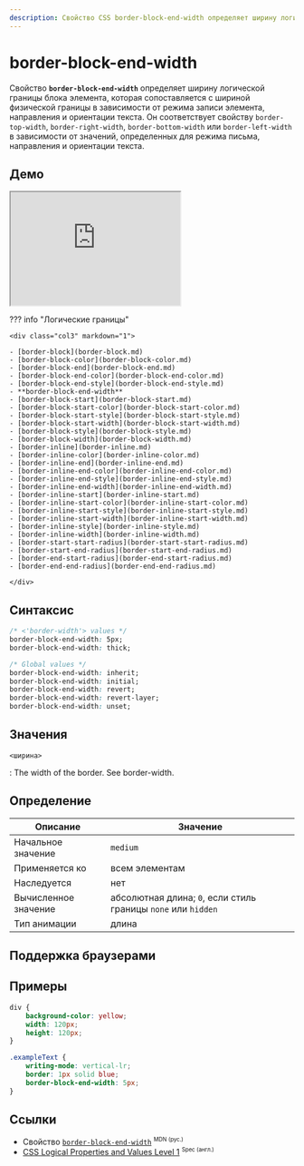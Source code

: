 ```yaml
---
description: Свойство CSS border-block-end-width определяет ширину логической границы блока элемента, которая сопоставляется с шириной физической границы в зависимости от режима записи элемента, направления и ориентации текста.
---
```


# border-block-end-width

Свойство **`border-block-end-width`** определяет ширину логической границы блока элемента, которая сопоставляется с шириной физической границы в зависимости от режима записи элемента, направления и ориентации текста. Он соответствует свойству `border-top-width`, `border-right-width`, `border-bottom-width` или `border-left-width` в зависимости от значений, определенных для режима письма, направления и ориентации текста.

## Демо

<iframe class="interactive is-default-height" height="200" src="https://interactive-examples.mdn.mozilla.net/pages/css/border-block-end-width.html" title="MDN Web Docs Interactive Example" loading="lazy" data-readystate="complete"></iframe>

??? info "Логические границы"

    <div class="col3" markdown="1">

    - [border-block](border-block.md)
    - [border-block-color](border-block-color.md)
    - [border-block-end](border-block-end.md)
    - [border-block-end-color](border-block-end-color.md)
    - [border-block-end-style](border-block-end-style.md)
    - **border-block-end-width**
    - [border-block-start](border-block-start.md)
    - [border-block-start-color](border-block-start-color.md)
    - [border-block-start-style](border-block-start-style.md)
    - [border-block-start-width](border-block-start-width.md)
    - [border-block-style](border-block-style.md)
    - [border-block-width](border-block-width.md)
    - [border-inline](border-inline.md)
    - [border-inline-color](border-inline-color.md)
    - [border-inline-end](border-inline-end.md)
    - [border-inline-end-color](border-inline-end-color.md)
    - [border-inline-end-style](border-inline-end-style.md)
    - [border-inline-end-width](border-inline-end-width.md)
    - [border-inline-start](border-inline-start.md)
    - [border-inline-start-color](border-inline-start-color.md)
    - [border-inline-start-style](border-inline-start-style.md)
    - [border-inline-start-width](border-inline-start-width.md)
    - [border-inline-style](border-inline-style.md)
    - [border-inline-width](border-inline-width.md)
    - [border-start-start-radius](border-start-start-radius.md)
    - [border-start-end-radius](border-start-end-radius.md)
    - [border-end-start-radius](border-end-start-radius.md)
    - [border-end-end-radius](border-end-end-radius.md)

    </div>

## Синтаксис

```css
/* <'border-width'> values */
border-block-end-width: 5px;
border-block-end-width: thick;

/* Global values */
border-block-end-width: inherit;
border-block-end-width: initial;
border-block-end-width: revert;
border-block-end-width: revert-layer;
border-block-end-width: unset;
```

## Значения

`<ширина>`

: The width of the border. See border-width.

## Определение

| Описание | Значение |
| --- | --- |
| Начальное значение | `medium` |
| Применяется ко | всем элементам |
| Наследуется | нет |
| Вычисленное значение | абсолютная длина; `0`, если стиль границы `none` или `hidden` |
| Тип анимации | длина |

## Поддержка браузерами

<p class="ciu_embed" data-feature="mdn-css__properties__border-block-end-width" data-periods="future_1,current,past_1,past_2" data-accessible-colours="false"></p>

## Примеры

```css
div {
    background-color: yellow;
    width: 120px;
    height: 120px;
}

.exampleText {
    writing-mode: vertical-lr;
    border: 1px solid blue;
    border-block-end-width: 5px;
}
```

## Ссылки

-   Свойство [`border-block-end-width`](https://developer.mozilla.org/ru/docs/Web/CSS/border-block-end-width) <sup><small>MDN (рус.)</small></sup>
-   [CSS Logical Properties and Values Level 1](https://w3c.github.io/csswg-drafts/css-logical/#border-width) <sup><small>Spec (англ.)</small></sup>
